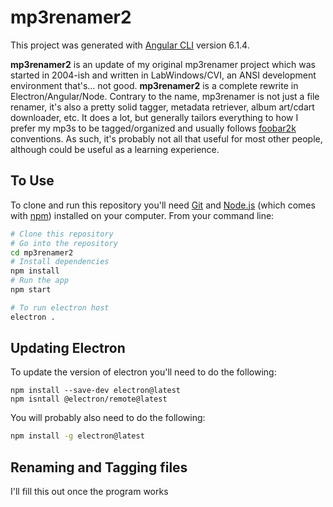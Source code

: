 # mp3renamer2

This project was generated with [Angular CLI](https://github.com/angular/angular-cli) version 6.1.4.

**mp3renamer2** is an update of my original mp3renamer project which was started in 2004-ish and written in LabWindows/CVI, an ANSI development environment that's... not good. **mp3renamer2** is a complete rewrite in Electron/Angular/Node. Contrary to the name, mp3renamer is not just a file renamer, it's also a pretty solid tagger, metadata retriever, album art/cdart downloader, etc. It does a lot, but generally tailors everything to how I prefer my mp3s to be tagged/organized and usually follows [foobar2k](https://foobar2000.org) conventions. As such, it's probably not all that useful for most other people, although could be useful as a learning experience.

## To Use

To clone and run this repository you'll need [Git](https://git-scm.com) and [Node.js](https://nodejs.org/en/download/) (which comes with [npm](http://npmjs.com)) installed on your computer. From your command line:

```bash
# Clone this repository
# Go into the repository
cd mp3renamer2
# Install dependencies
npm install
# Run the app
npm start

# To run electron host
electron .
```

## Updating Electron

To update the version of electron you'll need to do the following:

```
npm install --save-dev electron@latest
npm isntall @electron/remote@latest
```

You will probably also need to do the following:

```bash
npm install -g electron@latest
```

## Renaming and Tagging files

I'll fill this out once the program works
